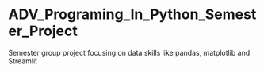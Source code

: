 # ADV_Programing_In_Python_Semester_Project
Semester group project focusing on data skills like pandas, matplotlib and Streamlit
